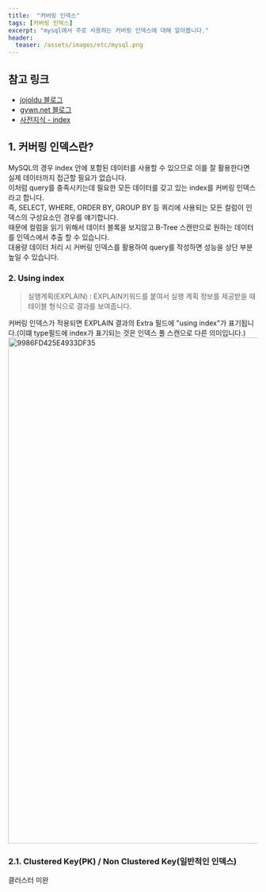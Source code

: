 ```yaml
---
title:  "커버링 인덱스"
tags: [커버링 인덱스]
excerpt: "mysql에서 주로 사용하는 커버링 인덱스에 대해 알아봅니다."
header:
  teaser: /assets/images/etc/mysql.png
---
```


## 참고 링크
+ [jojoldu 블로그](https://jojoldu.tistory.com/476)
+ [gywn.net 블로그](https://gywn.net/2012/04/mysql-covering-index/)
+ [사전지식 - index](https://hunnycombo.github.io/database/database-index/)

## 1. 커버링 인덱스란?
MySQL의 경우 index 안에 포함된 데이터를 사용할 수 있으므로 이를 잘 활용한다면 실제 데이터까지 접근할 필요가 없습니다.  
이처럼 query를 충족시키는데 필요한 모든 데이터를 갖고 있는 index를 커버링 인덱스라고 합니다.  
즉, SELECT, WHERE, ORDER BY, GROUP BY 등 쿼리에 사용되는 모든 컬럼이 인덱스의 구성요소인 경우를 얘기합니다.  
때문에 컬럼을 읽기 위해서 데이터 블록을 보지않고 B-Tree 스캔만으로 원하는 데이터를 인덱스에서 추출 할 수 있습니다.  
대용량 데이터 처리 시 커버링 인덱스를 활용하여 query를 작성하면 성능을 상단 부분 높일 수 있습니다.  

### 2. Using index
> 실행계획(EXPLAIN) : EXPLAIN키워드를 붙여서 실행 계획 정보를 제공받을 때 테이블 형식으로 결과를 보여줍니다.

커버링 인덱스가 적용되면 EXPLAIN 결과의 Extra 필드에 "using index"가 표기됩니다.(이떄 type필드에 index가 표기되는 것은 인덱스 풀 스캔으로 다른 의미입니다.)  
<img width="1020" alt="9986FD425E4933DF35" src="https://user-images.githubusercontent.com/78904413/163967322-402e34ef-5fb7-4038-b05b-022caf03639b.png">  


### 2.1. Clustered Key(PK) / Non Clustered Key(일반적인 인덱스)
클러스터 
미완
